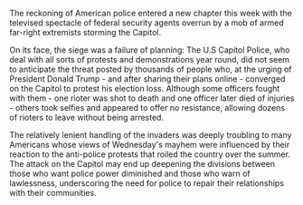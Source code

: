 The reckoning of American police entered a new chapter this week with the televised spectacle of federal security agents overrun by a mob of armed far-right extremists storming the Capitol.

On its face, the siege was a failure of planning: The U.S Capitol Police, who deal with all sorts of protests and demonstrations year round, did not seem to anticipate the threat posted by thousands of people who, at the urging of President Donald Trump - and after sharing their plans online - converged on the Capitol to protest his election loss. Although some officers fought with them - one rioter was shot to death and one officer later died of injuries - others took selfies and appeared to offer no resistance, allowing dozens of rioters to leave without being arrested.

The relatively lenient handling of the invaders was deeply troubling to many Americans whose views of Wednesday's mayhem were influenced by their reaction to the anti-police protests that roiled the country over the summer. The attack on the Capitol may end up deepening the divisions between those who want police power diminished and those who warn of lawlessness, underscoring the need for police to repair their relationships with their communities.





